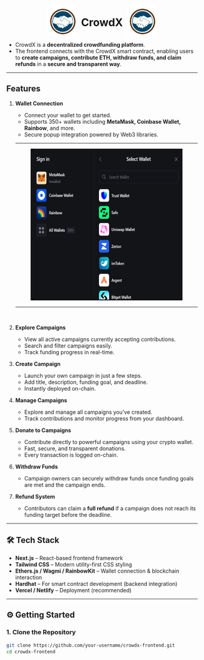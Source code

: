 <div align="center" style="display: flex; justify-content: center; align-items: center; gap: 10px;">
  <img src="./public/logo.png" width="80"/>
  <h1 style="margin-top:28px">CrowdX</h1>
  <img src="./public/logo.png" width="80"/>
</div>


- CrowdX is a **decentralized crowdfunding platform**.  
- The frontend connects with the CrowdX smart contract, enabling users to **create campaigns, contribute ETH, withdraw funds, and claim refunds** in a **secure and transparent way**.

---

##  Features

1. **Wallet Connection**  
   - Connect your wallet to get started.  
   - Supports 350+ wallets including **MetaMask, Coinbase Wallet, Rainbow**, and more.  
   - Secure popup integration powered by Web3 libraries. 
   ---

   <p align="center">
     <img src="public/walletpopup.png" alt="wallet" width="400" height="400"/>
   </p> 

   ---
<br>

2. **Explore Campaigns**  
   - View all active campaigns currently accepting contributions.  
   - Search and filter campaigns easily.  
   - Track funding progress in real-time.  

3. **Create Campaign**  
   - Launch your own campaign in just a few steps.  
   - Add title, description, funding goal, and deadline.  
   - Instantly deployed on-chain.  

4. **Manage Campaigns**  
   - Explore and manage all campaigns you’ve created.  
   - Track contributions and monitor progress from your dashboard.  

5. **Donate to Campaigns**  
   - Contribute directly to powerful campaigns using your crypto wallet.  
   - Fast, secure, and transparent donations.  
   - Every transaction is logged on-chain.  

6. **Withdraw Funds**  
   - Campaign owners can securely withdraw funds once funding goals are met and the campaign ends.  

7. **Refund System**  
   - Contributors can claim a **full refund** if a campaign does not reach its funding target before the deadline.  

---

## 🛠 Tech Stack

- **Next.js** – React-based frontend framework  
- **Tailwind CSS** – Modern utility-first CSS styling  
- **Ethers.js / Wagmi / RainbowKit** – Wallet connection & blockchain interaction  
- **Hardhat** – For smart contract development (backend integration)  
- **Vercel / Netlify** – Deployment (recommended)  

---

## ⚙️ Getting Started

### 1. Clone the Repository
```bash
git clone https://github.com/your-username/crowdx-frontend.git
cd crowdx-frontend
